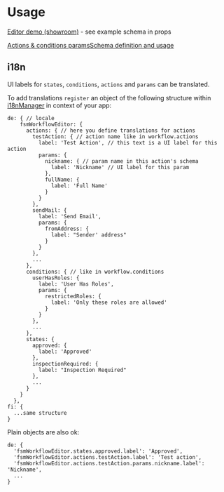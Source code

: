 # Usage

[Editor demo (showroom)](https://opuscapita.github.io/fsm-workflow/branches/master/editor/?currentComponentName=WorkflowEditor&maxContainerWidth=100%25) - see example schema in props

[Actions & conditions paramsSchema definition and usage](https://github.com/OpusCapita/fsm-workflow/blob/master/packages/editor/src/components/Actions/Readme.md)

## i18n

UI labels for `states`, `conditions`, `actions` and `params` can be translated.

To add translations `register` an object of the following structure within [i18nManager](https://github.com/OpusCapita/i18n) in context of your app:

```
de: { // locale
    fsmWorkflowEditor: {
      actions: { // here you define translations for actions
        testAction: { // action name like in workflow.actions
          label: 'Test Action', // this text is a UI label for this action
          params: {
            nickname: { // param name in this action's schema
              label: 'Nickname' // UI label for this param
            },
            fullName: {
              label: 'Full Name'
            }
          }
        },
        sendMail: {
          label: 'Send Email',
          params: {
            fromAddress: {
              label: "Sender' address"
            }
          }
        },
        ...
      },
      conditions: { // like in workflow.conditions
        userHasRoles: {
          label: 'User Has Roles',
          params: {
            restrictedRoles: {
              label: 'Only these roles are allowed'
            }
          }
        },
        ...
      },
      states: {
        approved: {
          label: 'Approved'
        },
        inspectionRequired: {
          label: "Inspection Required"
        },
        ...
      }
    }
  },
fi: {
  ...same structure
}
```

Plain objects are also ok:

```
de: {
  'fsmWorkflowEditor.states.approved.label': 'Approved',
  'fsmWorkflowEditor.actions.testAction.label': 'Test action',
  'fsmWorkflowEditor.actions.testAction.params.nickname.label': 'Nickname',
  ...
}
```